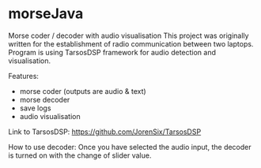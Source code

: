 # morseJava
Morse coder / decoder with audio visualisation
This project was originally written for the establishment of radio communication between two laptops.
Program is using TarsosDSP framework for audio detection and visualisation.

Features:
- morse coder (outputs are audio & text)
- morse decoder
- save logs
- audio visualisation

Link to TarsosDSP:
https://github.com/JorenSix/TarsosDSP

How to use decoder:
Once you have selected the audio input, the decoder is turned on with the change of slider value.
